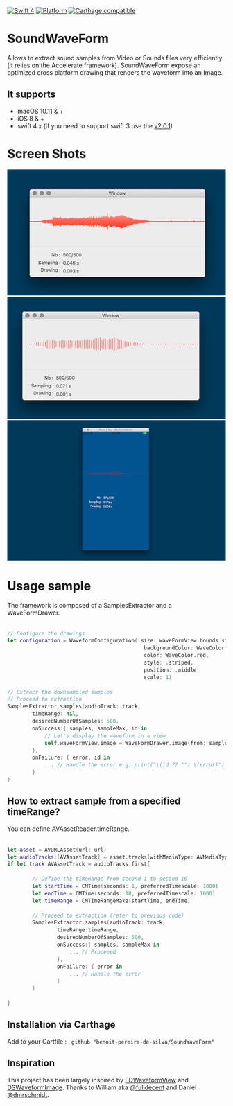 
[![Swift 4](https://img.shields.io/badge/Swift-4.0-orange.svg)](https://swift.org)  [![Platform](https://img.shields.io/badge/platforms-macOS%20∙%20iOS%20-blue.svg)](https://developer.apple.com/platforms/) [![Carthage compatible](https://img.shields.io/badge/Carthage-compatible-4BC51D.svg?style=flat)](https://github.com/Carthage/Carthage)


# SoundWaveForm

Allows to extract sound samples from Video or Sounds files very efficiently (it relies on the Accelerate framework). SoundWaveForm expose an optimized cross platform drawing that renders the waveform into an Image.

## It supports 

- macOS 10.11 & + 
- iOS 8 & + 
- swift 4.x (if you need to support swift 3 use the [v2.0.1](https://github.com/benoit-pereira-da-silva/SoundWaveForm/releases/tag/v2.0.1))

# Screen Shots

![MacDown Screenshot](screenshot-1.png)
![MacDown Screenshot](screenshot-2.png)
![MacDown Screenshot](screenshot-3.png)

# Usage sample 

The framework is composed of a SamplesExtractor and a WaveFormDrawer.

```swift 

// Configure the drawings
let configuration = WaveformConfiguration( size: waveFormView.bounds.size,
											backgroundColor: WaveColor.lightGray,
											color: WaveColor.red,
											style: .striped,
											position: .middle,
											scale: 1)

// Extract the downsampled samples
// Proceed to extraction
SamplesExtractor.samples(audioTrack: track,
        timeRange: nil,
        desiredNumberOfSamples: 500,
        onSuccess:{ samples, sampleMax, id in
        	// Let's display the waveform in a view                     
			self.waveFormView.image = WaveFormDrawer.image(from: samples, with: configuration)
        },
        onFailure: { error, id in 
            ... // Handle the error e.g: print("\(id ?? "") \(error)")
        }
)


```

## How to extract sample from a specified timeRange?

You can define AVAssetReader.timeRange.

```swift

let asset = AVURLAsset(url: url)
let audioTracks:[AVAssetTrack] = asset.tracks(withMediaType: AVMediaTypeAudio)
if let track:AVAssetTrack = audioTracks.first{
		
		// Define the timeRange from second 1 to second 10
		let startTime = CMTime(seconds: 1, preferredTimescale: 1000)
		let endTime = CMTime(seconds: 10, preferredTimescale: 1000)
		let timeRange = CMTimeRangeMake(startTime, endTime)

		// Proceed to extraction (refer to previous code)
		SamplesExtractor.samples(audioTrack: track,
				timeRange:timeRange,
				desiredNumberOfSamples: 500,
				onSuccess:{ samples, sampleMax in
					... // Proceeed
				},
				onFailure: { error in 
					... // Handle the error
				}
		)
  
}
```

## Installation via Carthage

Add to your Cartfile : ` github "benoit-pereira-da-silva/SoundWaveForm"` 


## Inspiration

This project has been largely inspired by [FDWaveformView](https://github.com/fulldecent/FDWaveformView) and [DSWaveformImage](https://github.com/dmrschmidt/DSWaveformImage). Thanks to William aka [@fulldecent](https://github.com/fulldecent/) and Daniel [@dmrschmidt](https://github.com/dmrschmidt/).
	
